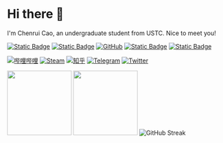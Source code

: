 # Hi there 👋

I'm Chenrui Cao, an undergraduate student from USTC. Nice to meet you! 

[![Static Badge](https://img.shields.io/badge/Homepage-USTC-purple?logo=githubsponsors&logoColor=white)](http://home.ustc.edu.cn/~caochenrui/)
[![Static Badge](https://img.shields.io/badge/Homepage-Github-green?logo=googlebard&logoColor=white)](https://caochenrui.github.io/)
[![GitHub](https://img.shields.io/badge/dynamic/json?url=https%3A%2F%2Fapi.swo.moe%2Fstats%2Fgithub%2Fcaochenrui&query=count&color=black&label=GitHub&logo=github&suffix=+Follows&cacheSeconds=3600)](https://github.com/caochenrui)
[![Static Badge](https://img.shields.io/badge/Email-Contact-yellow?logo=gmail&logoColor=white)](mailto:caochenrui@mail.ustc.edu.cn)
[![Static Badge](https://img.shields.io/badge/QQ-Contact-maroon?logo=tencentqq)](https://qm.qq.com/cgi-bin/qm/qr?k=qphpipwezIuciJGFclVlVTR0-YiXoQMr)

<!-- <a href="tencent://AddContact/?fromId=50&fromSubId=1&subcmd=all&uin=1968562576"><img src="https://img.shields.io/badge/QQ-Contact-282c34?logo=tencentqq&labelColor=maroon" /></a>
<object data="https://img.shields.io/badge/QQ-Contact-282c34?logo=tencentqq&logoColor=white&labelColor=maroon&link=tencent%3A%2F%2FAddContact%2F%3FfromId%3D50%26fromSubId%3D1%26subcmd%3Dall%26uin%3D1968562576" width="100" height="20"></object> -->

[![哔哩哔哩](https://img.shields.io/badge/dynamic/json?url=https%3A%2F%2Fapi.swo.moe%2Fstats%2Fbilibili%2F355793960&query=count&labelColor=FE7398&color=282c34&label=Bilibili&logo=data%3Aimage%2Fpng%3Bbase64%2CiVBORw0KGgoAAAANSUhEUgAAAGAAAABgCAYAAADimHc4AAAD7ElEQVR4nO2dW9WrMBCFK6ESkFAJSKiESqgEHCABCZWAhEpAAhL2ecik5dDc%2FpXLBDLfWnlqy0xmJ5BMQnq5CIIgCIIgCIIgCIIgCEIBAHQAemYfrgCunD6wAKAHsEKxALgx+bCQD8%2FS9tmgVqeDr1lLigDgZvDhXso+K9TyTBQRwRJ8AHjntl0Flh5QRAQK%2FmKxPeayWx2OXpBNBKiHvi34b7T2MC4pAvW6twR%2FRwkRKPizBN8CgEcuESj4Lwm+BwBjahEk+H8EwJRKhOaCDzW8e1JLfkUUH1NgmR3XmHffHR1l+72BSs8d7w8U+JDAnZERQMcV+CtUi7dNqFqibB4J7vtrq7xKCuAasbTMXCL4T+5aVk6+2xHUrWdhruAR6HIJcOeu2UHI8zyAe2ytWfEdWz9PVvQ8YAmIQ5dDAB9LFsMVAv8oMO2zAGrC5WNIarRiAuKR9jYEd9pY08aa6uUzIHGRdkgKd8pY0yc1WjEBAqypDYoAG0QAZkQAZkQAZkQAZk4vANQenjsSzS3I%2FwcSbXU5jQBUkRtdf4Rar90v8kSv3+I3ffCCSpk8I%2Fw+lgDkdI%2Fv2rEp2CaiWm1AsDQLlDAD+dlFXLMeAaCSeLZdaSFE5VUQNot38cKuEeBgAsSuG0flVZBmEanbXfNQAsS0fgBYIn2fIu3%2FBBMHEyBmDXlFfA8IzeHb+Ems4WAChKykrVA9ZfsQTL57jXzRg4A5wC%2FA8N4ADiZAZwm2XjW75Qh2KOTfA0p4kygPw28OJcCVgn3nDnYo2EwEYRgGH0qAMyICMCMCMCMCMCMCMCMCMCMCfP3qwHDOQ4AAUekTk8FaBRihJnZdYbvtCGC7LvmkM63GjVDINPFrQgCq5ETXfmMzI90FXzPvfqt7x4rEu%2FZaEcCUxFvgz2zO+BUn6UkoaEEAsptiMSX5e8FoRYCN7cVgb4Vq7U%2FH50Pq4JNP7Qiw8UFnJwcK+tXy+Wj6PLEvPgHSHv5UgwA1IQIwwyFAyLJin9RoxYgAzAQIkPwNmf26busC+OIx5TDqo5nDT+F%2FSS%2F9CYzwb+No49zNy2evkYv0LywGGAXUvp6eSneycqOic0w20k7CNgKE7jJunSGLACTCxF27ylmQc98T5MQUH49swd+I0HPXslLKnT0N+wnkrTKi9JZL%2FL9i1SorMmdeQ4TQQ7OFMxIMzGD45w8nUL1im7efENZLJpgPSw0pfz0cdt4U3230Td%2FTvx2R6d2FrHhEWLkq5PELOMsRPHCPnAZGv1xJteL7jbJiaW3sB2nDvPC%2FosSYvjRQz4cJ6n7KO3rYQL7M+L6nVtfDVRAEQRAEQRAEQRAEIZ5%2FSAXmdfXaoQsAAAAASUVORK5CYII%3D&suffix=+Follows&cacheSeconds=3600)](https://space.bilibili.com/355793960)
[![Steam](https://img.shields.io/badge/dynamic/json?url=https%3A%2F%2Fapi.swo.moe%2Fstats%2Fsteamfriends%2F76561198969108460&query=count&color=282c34&label=Steam&labelColor=134375&logo=steam&suffix=+Friends&cacheSeconds=3600)](https://steamcommunity.com/profiles/76561198969108460)
[![知乎](https://img.shields.io/badge/dynamic/json?url=https%3A%2F%2Fapi.swo.moe%2Fstats%2Fzhihu%2Fsha-mo-zhi-ying-15-8&query=count&color=282c34&label=%E7%9F%A5%E4%B9%8E&labelColor=0084ff&logo=zhihu&logoColor=ffffff&suffix=+%E5%85%B3%E6%B3%A8&cacheSeconds=3600)](https://www.zhihu.com/people/sha-mo-zhi-ying-15-8)
[![Telegram](https://img.shields.io/badge/Telegram-Contact-282c34?logo=telegram&labelColor=22a8e8&logoColor=white&color=282c34)](https://t.me/Desert_Eagle2003)
[![Twitter](https://img.shields.io/badge/Twitter-Contact-282c34?logo=x&labelColor=black&logoColor=white&color=282c34)](https://x.com/Desert_Eagle_)

[<img src="https://github-readme-stats.vercel.app/api?username=caochenrui&show_icons=true&hide=prs" height="150px">](https://github.com/caochenrui)
[<img src="https://github-readme-stats.vercel.app/api/top-langs/?username=caochenrui&layout=compact" height="150px">](https://github.com/caochenrui)
![GitHub Streak](https://streak-stats.demolab.com?user=binjie09&locale=zh_Hans)

<!--
**caochenrui/caochenrui** is a ✨ _special_ ✨ repository because its `README.md` (this file) appears on your GitHub profile.

Here are some ideas to get you started:

- 🔭 I’m currently working on ...
- 🌱 I’m currently learning ...
- 👯 I’m looking to collaborate on ...
- 🤔 I’m looking for help with ...
- 💬 Ask me about ...
- 📫 How to reach me: ...
- 😄 Pronouns: ...
- ⚡ Fun fact: ...
-->
